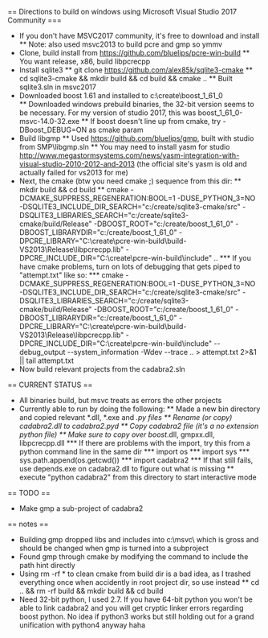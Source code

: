 == Directions to build on windows using Microsoft Visual Studio 2017 Community ===
* If you don't have MSVC2017 community, it's free to download and install
** Note: also used msvc2013 to build pcre and gmp so ymmv
* Clone, build install from https://github.com/bluelips/pcre-win-build
** You want release, x86, build libpcrecpp
* Install sqlite3
** git clone https://github.com/alex85k/sqlite3-cmake
** cd sqlite3-cmake && mkdir build && cd build && cmake ..
** Built sqlite3.sln in msvc2017
* Downloaded boost 1.61 and installed to c:\create\boost_1_61_0\
** Downloaded windows prebuild binaries, the 32-bit version seems to be necessary. For my version of studio 2017, this was boost_1_61_0-msvc-14.0-32.exe
** If boost doesn't line up from cmake, try -DBoost_DEBUG=ON as cmake param
* Build libgmp
** Used https://github.com/bluelips/gmp, built with studio from SMP\libgmp.sln
** You may need to install yasm for studio http://www.megastormsystems.com/news/yasm-integration-with-visual-studio-2010-2012-and-2013 (the official site's yasm is old and actually failed for vs2013 for me)
* Next, the cmake (btw you need cmake ;) sequence from this dir:
** mkdir build && cd build
** cmake -DCMAKE_SUPPRESS_REGENERATION:BOOL=1 -DUSE_PYTHON_3=NO -DSQLITE3_INCLUDE_DIR_SEARCH="c:/create/sqlite3-cmake/src" -DSQLITE3_LIBRARIES_SEARCH="c:/create/sqlite3-cmake/build/Release" -DBOOST_ROOT="c:/create/boost_1_61_0" -DBOOST_LIBRARYDIR="c:/create/boost_1_61_0" -DPCRE_LIBRARY="C:\create\pcre-win-build\build-VS2013\Release\libpcrecpp.lib" -DPCRE_INCLUDE_DIR="C:\create\pcre-win-build\include" ..
*** If you have cmake problems, turn on lots of debugging that gets piped to "attempt.txt" like so:
*** cmake -DCMAKE_SUPPRESS_REGENERATION:BOOL=1 -DUSE_PYTHON_3=NO -DSQLITE3_INCLUDE_DIR_SEARCH="c:/create/sqlite3-cmake/src" -DSQLITE3_LIBRARIES_SEARCH="c:/create/sqlite3-cmake/build/Release" -DBOOST_ROOT="c:/create/boost_1_61_0" -DBOOST_LIBRARYDIR="c:/create/boost_1_61_0" -DPCRE_LIBRARY="C:\create\pcre-win-build\build-VS2013\Release\libpcrecpp.lib" -DPCRE_INCLUDE_DIR="C:\create\pcre-win-build\include" --debug_output --system_information -Wdev --trace .. > attempt.txt 2>&1 || tail attempt.txt
* Now build relevant projects from the cadabra2.sln

== CURRENT STATUS ==
* All binaries build, but msvc treats as errors the other projects
* Currently able to run by doing the following:
** Made a new bin directory and copied relevant *.dll, *.exe and *.py files
** Rename (or copy) cadabra2.dll to cadabra2.pyd
** Copy cadabra2 file (it's a no extension python file)
** Make sure to copy over boost*.dll, gmpxx.dll, libpcrecpp.dll
*** If there are problems with the import, try this from a python command line in the same dir
*** import os
*** import sys
*** sys.path.append(os.getcwd())
*** import cadabra2
*** If that still fails, use depends.exe on cadabra2.dll to figure out what is missing
** execute "python cadabra2" from this directory to start interactive mode

== TODO ==
* Make gmp a sub-project of cadabra2

== notes ==
* Building gmp dropped libs and includes into c:\msvc\ which is gross and should be changed when gmp is turned into a subproject
* Found gmp through cmake by modifying the command to include the path hint directly
* Using rm -rf * to clean cmake from build dir is a bad idea, as I trashed everything once when accidently in root project dir, so use instead
** cd .. && rm -rf build && mkdir build && cd build
* Need 32-bit python, I used 2.7. If you have 64-bit python you won't be able to link cadabra2 and you will get cryptic linker errors regarding boost python. No idea if python3 works but still holding out for a grand unification with python4 anyway haha